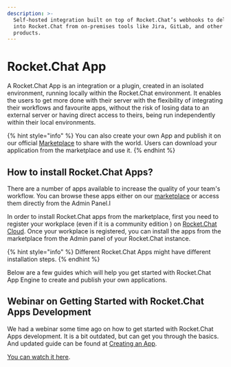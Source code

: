 ```yaml
---
description: >-
  Self-hosted integration built on top of Rocket.Chat’s webhooks to deliver data
  into Rocket.Chat from on-premises tools like Jira, GitLab, and other popular
  products.
---
```


# Rocket.Chat App

A Rocket.Chat App is an integration or a plugin, created in an isolated environment, running locally within the Rocket.Chat environment. It enables the users to get more done with their server with the flexibility of integrating their workflows and favourite apps, without the risk of losing data to an external server or having direct access to theirs, being run independently within their local environments.

{% hint style="info" %}
You can also create your own App and publish it on our official [Marketplace](https://rocket.chat/marketplace) to share with the world. Users can download your application from the marketplace and use it.
{% endhint %}

## How to install Rocket.Chat Apps?

There are a number of apps available to increase the quality of your team's workflow. You can browse these apps either on our [marketplace](https://rocket.chat/marketplace) or access them directly from the Admin Panel.I

In order to install Rocket.Chat apps from the marketplace, first you need to register your workplace (even if it is a community edition ) on [Rocket.Chat Cloud](https://cloud.rocket.chat). Once your workplace is registered, you can install the apps from the marketplace from the Admin panel of your Rocket.Chat instance.

{% hint style="info" %}
Different Rocket.Chat Apps might have different installation steps.
{% endhint %}

Below are a few guides which will help you get started with Rocket.Chat App Engine to create and publish your own applications.

## Webinar on Getting Started with Rocket.Chat Apps Development

We had a webinar some time ago on how to get started with Rocket.Chat Apps development. It is a bit outdated, but can get you through the basics. And updated guide can be found at [Creating an App](getting-started/creating-an-app.md).

[You can watch it here](https://www.youtube.com/watch?v=PaFPeD6QG9k).
